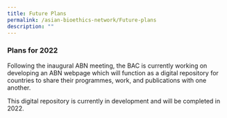 ```yaml
---
title: Future Plans
permalink: /asian-bioethics-network/Future-plans
description: ""
---
```

### **Plans for 2022**

Following the inaugural ABN meeting, the BAC is currently working on developing an ABN webpage which will function as a digital repository for countries to share their programmes, work, and publications with one another. 

This digital repository is currently in development and will be completed in 2022. 